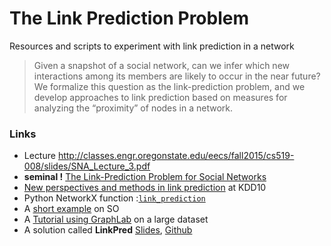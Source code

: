 # The Link Prediction Problem

Resources and scripts to experiment with link prediction in a network 

> Given a snapshot of a social network, can we infer which new interactions among its members are likely to occur in the near future? We formalize this question as the link-prediction problem, and we develop approaches to link prediction based on measures for analyzing the “proximity” of nodes in a network.

### Links 

* Lecture http://classes.engr.oregonstate.edu/eecs/fall2015/cs519-008/slides/SNA_Lecture_3.pdf
* **seminal !** [The Link-Prediction Problem for Social Networks](http://cs.carleton.edu/faculty/dlibenno/papers/link-prediction/link.pdf)
* [New perspectives and methods in link prediction](https://www3.nd.edu/~dial/publications/lichtenwalter2010new.pdf) at KDD10
* Python NetworkX function :[```link_prediction``` ](https://networkx.github.io/documentation/development/reference/algorithms.link_prediction.html)
* A [short example](http://stackoverflow.com/questions/27462803/python-networkx-link-prediction-with-adamic-adar-index) on SO
* A [Tutorial using GraphLab](https://dato.com/learn/gallery/notebooks/link_prediction.html) on a large dataset
* A solution called **LinkPred** [Slides](http://www.slideshare.net/RafG/link-prediction-with-the-linkpred-tool), [Github](https://github.com/rafguns/linkpred)
